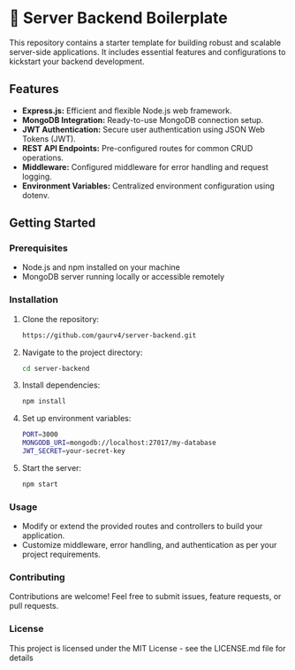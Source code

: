 
# 🚀 Server Backend Boilerplate

This repository contains a starter template for building robust and scalable server-side applications. It includes essential features and configurations to kickstart your backend development.

## Features

- **Express.js:** Efficient and flexible Node.js web framework.
- **MongoDB Integration:** Ready-to-use MongoDB connection setup.
- **JWT Authentication:** Secure user authentication using JSON Web Tokens (JWT).
- **REST API Endpoints:** Pre-configured routes for common CRUD operations.
- **Middleware:** Configured middleware for error handling and request logging.
- **Environment Variables:** Centralized environment configuration using dotenv.

## Getting Started

### Prerequisites

- Node.js and npm installed on your machine
- MongoDB server running locally or accessible remotely

### Installation

1. Clone the repository:

   ```bash
   https://github.com/gaurv4/server-backend.git

2. Navigate to the project directory:

   ```bash
   cd server-backend

3. Install dependencies:

   ```bash
   npm install

4. Set up environment variables:

    ```bash
    PORT=3000
    MONGODB_URI=mongodb://localhost:27017/my-database
    JWT_SECRET=your-secret-key

5. Start the server:

    ```bash
    npm start

### Usage
- Modify or extend the provided routes and controllers to build your application.
- Customize middleware, error handling, and authentication as per your project requirements.

### Contributing
Contributions are welcome! Feel free to submit issues, feature requests, or pull requests.

### License
This project is licensed under the MIT License - see the LICENSE.md file for details


